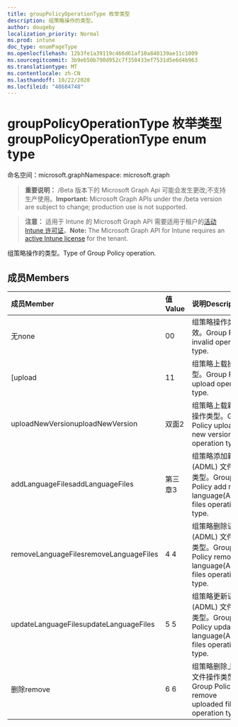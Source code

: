 ```yaml
---
title: groupPolicyOperationType 枚举类型
description: 组策略操作的类型。
author: dougeby
localization_priority: Normal
ms.prod: intune
doc_type: enumPageType
ms.openlocfilehash: 12b3fe1a39119c466d61af10a840139ae11c1009
ms.sourcegitcommit: 3b9eb50b790d952c7f350433ef7531d5e6d4b963
ms.translationtype: MT
ms.contentlocale: zh-CN
ms.lasthandoff: 10/22/2020
ms.locfileid: "48684748"
---
```

# <a name="grouppolicyoperationtype-enum-type"></a><span data-ttu-id="9f565-103">groupPolicyOperationType 枚举类型</span><span class="sxs-lookup"><span data-stu-id="9f565-103">groupPolicyOperationType enum type</span></span>

<span data-ttu-id="9f565-104">命名空间：microsoft.graph</span><span class="sxs-lookup"><span data-stu-id="9f565-104">Namespace: microsoft.graph</span></span>

> <span data-ttu-id="9f565-105">**重要说明：** /Beta 版本下的 Microsoft Graph Api 可能会发生更改;不支持生产使用。</span><span class="sxs-lookup"><span data-stu-id="9f565-105">**Important:** Microsoft Graph APIs under the /beta version are subject to change; production use is not supported.</span></span>

> <span data-ttu-id="9f565-106">**注意：** 适用于 Intune 的 Microsoft Graph API 需要适用于租户的[活动 Intune 许可证](https://go.microsoft.com/fwlink/?linkid=839381)。</span><span class="sxs-lookup"><span data-stu-id="9f565-106">**Note:** The Microsoft Graph API for Intune requires an [active Intune license](https://go.microsoft.com/fwlink/?linkid=839381) for the tenant.</span></span>

<span data-ttu-id="9f565-107">组策略操作的类型。</span><span class="sxs-lookup"><span data-stu-id="9f565-107">Type of Group Policy operation.</span></span>

## <a name="members"></a><span data-ttu-id="9f565-108">成员</span><span class="sxs-lookup"><span data-stu-id="9f565-108">Members</span></span>
|<span data-ttu-id="9f565-109">成员</span><span class="sxs-lookup"><span data-stu-id="9f565-109">Member</span></span>|<span data-ttu-id="9f565-110">值</span><span class="sxs-lookup"><span data-stu-id="9f565-110">Value</span></span>|<span data-ttu-id="9f565-111">说明</span><span class="sxs-lookup"><span data-stu-id="9f565-111">Description</span></span>|
|:---|:---|:---|
|<span data-ttu-id="9f565-112">无</span><span class="sxs-lookup"><span data-stu-id="9f565-112">none</span></span>|<span data-ttu-id="9f565-113">0</span><span class="sxs-lookup"><span data-stu-id="9f565-113">0</span></span>|<span data-ttu-id="9f565-114">组策略操作类型无效。</span><span class="sxs-lookup"><span data-stu-id="9f565-114">Group Policy invalid operation type.</span></span>|
|<span data-ttu-id="9f565-115">[</span><span class="sxs-lookup"><span data-stu-id="9f565-115">upload</span></span>|<span data-ttu-id="9f565-116">1</span><span class="sxs-lookup"><span data-stu-id="9f565-116">1</span></span>|<span data-ttu-id="9f565-117">组策略上载操作类型。</span><span class="sxs-lookup"><span data-stu-id="9f565-117">Group Policy upload operation type.</span></span>|
|<span data-ttu-id="9f565-118">uploadNewVersion</span><span class="sxs-lookup"><span data-stu-id="9f565-118">uploadNewVersion</span></span>|<span data-ttu-id="9f565-119">双面</span><span class="sxs-lookup"><span data-stu-id="9f565-119">2</span></span>|<span data-ttu-id="9f565-120">组策略上载新版本操作类型。</span><span class="sxs-lookup"><span data-stu-id="9f565-120">Group Policy upload new version operation type.</span></span>|
|<span data-ttu-id="9f565-121">addLanguageFiles</span><span class="sxs-lookup"><span data-stu-id="9f565-121">addLanguageFiles</span></span>|<span data-ttu-id="9f565-122">第三章</span><span class="sxs-lookup"><span data-stu-id="9f565-122">3</span></span>|<span data-ttu-id="9f565-123">组策略添加新语言 (ADML) 文件操作类型。</span><span class="sxs-lookup"><span data-stu-id="9f565-123">Group Policy add new language(ADML) files operation type.</span></span>|
|<span data-ttu-id="9f565-124">removeLanguageFiles</span><span class="sxs-lookup"><span data-stu-id="9f565-124">removeLanguageFiles</span></span>|<span data-ttu-id="9f565-125">4 </span><span class="sxs-lookup"><span data-stu-id="9f565-125">4</span></span>|<span data-ttu-id="9f565-126">组策略删除语言 (ADML) 文件操作类型。</span><span class="sxs-lookup"><span data-stu-id="9f565-126">Group Policy remove language(ADML) files operation type.</span></span>|
|<span data-ttu-id="9f565-127">updateLanguageFiles</span><span class="sxs-lookup"><span data-stu-id="9f565-127">updateLanguageFiles</span></span>|<span data-ttu-id="9f565-128">5 </span><span class="sxs-lookup"><span data-stu-id="9f565-128">5</span></span>|<span data-ttu-id="9f565-129">组策略更新语言 (ADML) 文件操作类型。</span><span class="sxs-lookup"><span data-stu-id="9f565-129">Group Policy update language(ADML) files operation type.</span></span>|
|<span data-ttu-id="9f565-130">删除</span><span class="sxs-lookup"><span data-stu-id="9f565-130">remove</span></span>|<span data-ttu-id="9f565-131">6 </span><span class="sxs-lookup"><span data-stu-id="9f565-131">6</span></span>|<span data-ttu-id="9f565-132">组策略删除上载的文件操作类型。</span><span class="sxs-lookup"><span data-stu-id="9f565-132">Group Policy remove uploaded file operation type.</span></span>|





